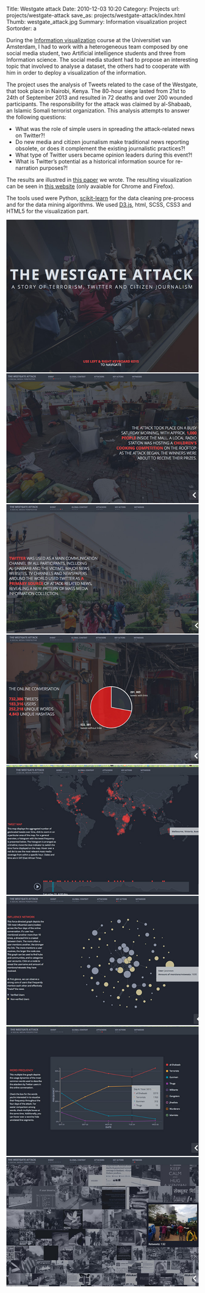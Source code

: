Title: Westgate attack
Date: 2010-12-03 10:20
Category: Projects
url: projects/westgate-attack
save_as: projects/westgate-attack/index.html
Thumb: westgate_attack.jpg
Summary: Information visualization project
Sortorder: a


During the [Information visualization](http://studiegids.uva.nl/web/uva/sgs/en/c/8265.html) course at the Universitiet van Amsterdam, I had to work with a heterogeneous team composed by one social media student, two Artificial intelligence students and three from Information science. The social media student had to propose an interesting topic that involved to analyse a dataset, the others had to cooperate with him in order to deploy a visualization of the information.

The project uses the analysis of Tweets related to the case of the Westgate, that took place in Nairobi, Kenya. The 80-hour siege lasted from 21st to 24th of September 2013 and resulted in 72 deaths and over 200 wounded participants. The responsibility for the attack was claimed by al-Shabaab, an Islamic Somali terrorist organization. This analysis attempts to answer the following questions:

* What was the role of simple users in spreading the attack-related news on Twitter?!
* Do new media and citizen journalism make traditional news reporting obsolete, or does it complement the existing journalistic practices?!
* What type of Twitter users became opinion leaders during this event?!
* What is Twitter’s potential as a historical information source for re-narration purposes?!

The results are illustred in [this paper](http://www.marcodena.it/wp-content/uploads/2014/05/InfoVis-Final-Report.pdf) we wrote. The resulting visualization can be seen in [this website](https://lstout.github.io/westgate/html/) (only avaiable for Chrome and Firefox).

The tools used were Python, [scikit-learn](http://scikit-learn.org/stable/) for the data cleaning pre-process and for the data mining algorithms. We used [D3.js](http://d3js.org/), html, SCSS, CSS3 and HTML5 for the visualization part.

![westgate1.jpg](/images/projects/westgate1.jpg)
![westgate2.jpg](/images/projects/westgate2.jpg)
![westgate3.jpg](/images/projects/westgate3.jpg)
![westgate4.jpg](/images/projects/westgate4.jpg)
![westgate5.jpg](/images/projects/westgate5.jpg)
![westgate6.jpg](/images/projects/westgate6.jpg)
![westgate7.jpg](/images/projects/westgate7.jpg)
![westgate8.jpg](/images/projects/westgate8.jpg)